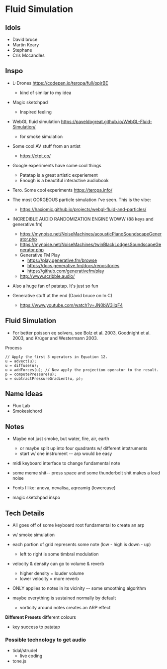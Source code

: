 # Fluid Simulation

## Idols

- David bruce
- Martin Keary
- Stephane
- Cris Mccandles

## Inspo

- L-Drones https://codepen.io/teropa/full/opjrBE
  - kind of similar to my idea
- Magic sketchpad
  - Inspired feeling
- WebGL fluid simulation https://paveldogreat.github.io/WebGL-Fluid-Simulation/
  - for smoke simulation
- Some cool AV stuff from an artist
  - https://ctpt.co/
- Google experiments have some cool things
  - Patatap is a great artistic experiement
  - Enough is a beautiful interactive audiobook
- Tero. Some cool experiments https://teropa.info/
- The most GORGEOUS particle simulation I've seen. This is the vibe:
  - https://haxiomic.github.io/projects/webgl-fluid-and-particles/
- INCREDIBLE AUDIO RANDOMIZATION ENGINE WOWW (88 keys and generative.fm)
  - https://mynoise.net/NoiseMachines/acousticPianoSoundscapeGenerator.php
  - https://mynoise.net/NoiseMachines/twinBlackLodgesSoundscapeGenerator.php
  - Generative FM Play
    - https://play.generative.fm/browse
    - https://docs.generative.fm/docs/repositories
    - https://github.com/generativefm/play
  - http://www.scribble.audio/
- Also a huge fan of patatap. It's just so fun

- Generative stuff at the end (David bruce on In C)
  - https://www.youtube.com/watch?v=JN0bW3ilqF4

## Fluid Simulation

- For better poisson eq solvers, see Bolz et al. 2003, Goodnight et al. 2003, and Krüger and Westermann 2003.

Process

```
// Apply the first 3 operators in Equation 12.
u = advect(u);
u = diffuse(u);
u = addForces(u); // Now apply the projection operator to the result.
p = computePressure(u);
u = subtractPressureGradient(u, p);
```

## Name Ideas

- Flux Lab
- Smokesichord

## Notes

- Maybe not just smoke, but water, fire, air, earth

  - or maybe split up into four quadrants w/ different intstruments
  - start w/ one instrument -- arp would be easy

- midi keyboard interface to change fundamental note

- some meme shit-- press space and some thunderbolt shit makes a loud noise

- Fonts I like: anova, nevalisa, aqreamig (lowercase)

- magic sketchpad inspo

## Tech Details

- All goes off of some keyboard root fundamental to create an arp

- w/ smoke simulation
- each portion of grid represents some note (low - high is down - up)
  - left to right is some timbral modulation
- velocity & density can go to volume & reverb
  - higher density = louder volume
  - lower velocity = more reverb
- ONLY applies to notes in its vicinity -- some smoothing algorithm
- maybe everything is sustained normally by default
  - vorticity around notes creates an ARP effect

**Different Presets** different colours

- key success to patatap

### Possible technology to get audio

- tidal/strudel
  - live coding
- tone.js
